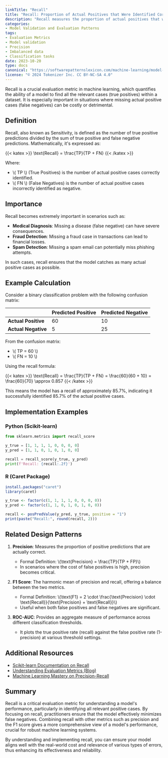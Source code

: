 ```yaml
---
linkTitle: "Recall"
title: "Recall: Proportion of Actual Positives that Were Identified Correctly"
description: "Recall measures the proportion of actual positives that were identified correctly. It is an essential metric in the context of imbalanced datasets or where the cost of false negatives is high."
categories:
- Model Validation and Evaluation Patterns
tags:
- Evaluation Metrics
- Model validation
- Precision
- Imbalanced data
- Classification tasks
date: 2023-10-20
type: docs
canonical: "https://softwarepatternslexicon.com/machine-learning/model-validation-and-evaluation-patterns/evaluation-metrics/recall"
license: "© 2024 Tokenizer Inc. CC BY-NC-SA 4.0"
---
```



Recall is a crucial evaluation metric in machine learning, which quantifies the ability of a model to find all the relevant cases (true positives) within a dataset. It is especially important in situations where missing actual positive cases (false negatives) can be costly or detrimental.

## Definition

Recall, also known as Sensitivity, is defined as the number of true positive predictions divided by the sum of true positive and false negative predictions. Mathematically, it's expressed as:

{{< katex >}}
\text{Recall} = \frac{TP}{TP + FN}
{{< /katex >}}

Where:
- \\( TP \\) (True Positives) is the number of actual positive cases correctly identified.
- \\( FN \\) (False Negatives) is the number of actual positive cases incorrectly identified as negative.

## Importance

Recall becomes extremely important in scenarios such as:
- **Medical Diagnosis**: Missing a disease (false negative) can have severe consequences.
- **Fraud Detection**: Missing a fraud case in transactions can lead to financial losses.
- **Spam Detection**: Missing a spam email can potentially miss phishing attempts.

In such cases, recall ensures that the model catches as many actual positive cases as possible.

## Example Calculation

Consider a binary classification problem with the following confusion matrix:

|                | Predicted Positive | Predicted Negative |
|----------------|---------------------|---------------------|
| **Actual Positive** | 60                   | 10                   |
| **Actual Negative** | 5                    | 25                   |

From the confusion matrix:
- \\( TP = 60 \\)
- \\( FN = 10 \\)

Using the recall formula:

{{< katex >}}
\text{Recall} = \frac{TP}{TP + FN} = \frac{60}{60 + 10} = \frac{60}{70} \approx 0.857
{{< /katex >}}

This means the model has a recall of approximately 85.7%, indicating it successfully identified 85.7% of the actual positive cases.

## Implementation Examples

### Python (Scikit-learn)

```python
from sklearn.metrics import recall_score

y_true = [1, 1, 1, 1, 0, 0, 0, 0]
y_pred = [1, 1, 0, 1, 0, 1, 0, 0]

recall = recall_score(y_true, y_pred)
print(f'Recall: {recall:.2f}')
```

### R (Caret Package)

```r
install.packages("caret")
library(caret)

y_true <- factor(c(1, 1, 1, 1, 0, 0, 0, 0))
y_pred <- factor(c(1, 1, 0, 1, 0, 1, 0, 0))

recall <- posPredValue(y_pred, y_true, positive = "1")
print(paste("Recall:", round(recall, 2)))
```

## Related Design Patterns

1. **Precision**: Measures the proportion of positive predictions that are actually correct.
   - Formal Definition: \\(\text{Precision} = \frac{TP}{TP + FP}\\)
   - In scenarios where the cost of false positives is high, precision becomes critical.

2. **F1 Score**: The harmonic mean of precision and recall, offering a balance between the two metrics.
   - Formal Definition: \\(\text{F1} = 2 \cdot \frac{\text{Precision} \cdot \text{Recall}}{\text{Precision} + \text{Recall}}\\)
   - Useful when both false positives and false negatives are significant.

3. **ROC-AUC**: Provides an aggregate measure of performance across different classification thresholds.
   - It plots the true positive rate (recall) against the false positive rate (1-precision) at various threshold settings.

## Additional Resources

- [Scikit-learn Documentation on Recall](https://scikit-learn.org/stable/modules/generated/sklearn.metrics.recall_score.html)
- [Understanding Evaluation Metrics (Blog)](https://towardsdatascience.com/understanding-evaluation-metrics-a20dcbdc6882)
- [Machine Learning Mastery on Precision-Recall](https://machinelearningmastery.com/precision-recall-and-f-measure-for-imbalanced-classification/)

## Summary

Recall is a critical evaluation metric for understanding a model's performance, particularly in identifying all relevant positive cases. By focusing on recall, practitioners ensure that the model effectively minimizes false negatives. Combining recall with other metrics such as precision and the F1 score gives a more comprehensive view of a model's performance, crucial for robust machine learning systems.

By understanding and implementing recall, you can ensure your model aligns well with the real-world cost and relevance of various types of errors, thus enhancing its effectiveness and reliability.
